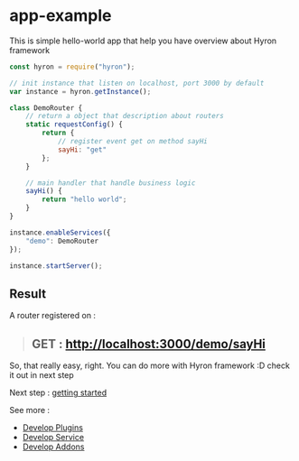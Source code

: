 # app-example

This is simple hello-world app that help you have overview about Hyron framework

```javascript
const hyron = require("hyron");

// init instance that listen on localhost, port 3000 by default
var instance = hyron.getInstance();

class DemoRouter {
    // return a object that description about routers
    static requestConfig() {
        return {
            // register event get on method sayHi
            sayHi: "get"
        };
    }

    // main handler that handle business logic
    sayHi() {
        return "hello world";
    }
}

instance.enableServices({
    "demo": DemoRouter
});

instance.startServer();
```

## Result

A router registered on :

> ## GET : [http://localhost:3000/demo/sayHi](http://localhost:3000/sayHi)

So, that really easy, right. You can do more with Hyron framework :D check it out in next step

Next step : [getting started](geting-started.md)

See more :

-   [Develop Plugins](plugins-development/README.md)
-   [Develop Service](service-development/README.md)
-   [Develop Addons](addons-development/README.md)

